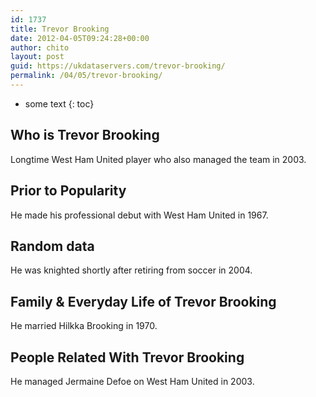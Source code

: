 ```yaml
---
id: 1737
title: Trevor Brooking
date: 2012-04-05T09:24:28+00:00
author: chito
layout: post
guid: https://ukdataservers.com/trevor-brooking/
permalink: /04/05/trevor-brooking/
---
```


* some text
{: toc}
          
          
## Who is  Trevor Brooking
                  
                  
                  
Longtime West Ham United player who also managed the team in 2003.
                  
                
                
                
## Prior to Popularity 
                  
                  
                  
He made his professional debut with West Ham United in 1967.
                  
                
                
                
## Random data 
                  
                  
                  
He was knighted shortly after retiring from soccer in 2004.
                  
                
                
                
## Family & Everyday Life of Trevor Brooking
                  
                  
                  
He married Hilkka Brooking in 1970.
                  
                
                
                
## People Related With  Trevor Brooking
                  
                  
                  
He managed Jermaine Defoe on West Ham United in 2003.
                  
                
              
            
          
          
          
    
    
  
